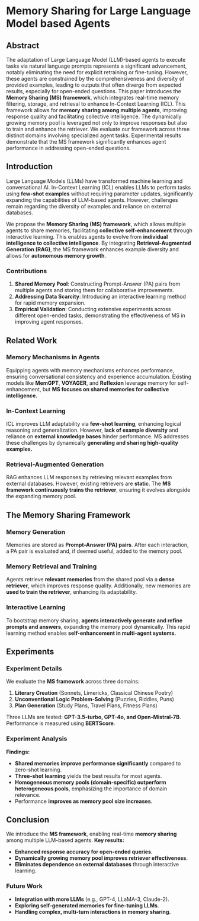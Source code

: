 # Memory Sharing for Large Language Model based Agents


## Abstract
The adaptation of Large Language Model (LLM)-based agents to execute tasks via natural language prompts represents a significant advancement, notably eliminating the need for explicit retraining or fine-tuning. However, these agents are constrained by the comprehensiveness and diversity of provided examples, leading to outputs that often diverge from expected results, especially for open-ended questions. This paper introduces the **Memory Sharing (MS) framework**, which integrates real-time memory filtering, storage, and retrieval to enhance In-Context Learning (ICL). This framework allows for **memory sharing among multiple agents**, improving response quality and facilitating collective intelligence. The dynamically growing memory pool is leveraged not only to improve responses but also to train and enhance the retriever. We evaluate our framework across three distinct domains involving specialized agent tasks. Experimental results demonstrate that the MS framework significantly enhances agent performance in addressing open-ended questions.

## Introduction
Large Language Models (LLMs) have transformed machine learning and conversational AI. In-Context Learning (ICL) enables LLMs to perform tasks using **few-shot examples** without requiring parameter updates, significantly expanding the capabilities of LLM-based agents. However, challenges remain regarding the diversity of examples and reliance on external databases.

We propose the **Memory Sharing (MS) framework**, which allows multiple agents to share memories, facilitating **collective self-enhancement** through interactive learning. This enables agents to evolve from **individual intelligence to collective intelligence**. By integrating **Retrieval-Augmented Generation (RAG)**, the MS framework enhances example diversity and allows for **autonomous memory growth**.

### Contributions
1. **Shared Memory Pool**: Constructing Prompt-Answer (PA) pairs from multiple agents and storing them for collaborative improvements.
2. **Addressing Data Scarcity**: Introducing an interactive learning method for rapid memory expansion.
3. **Empirical Validation**: Conducting extensive experiments across different open-ended tasks, demonstrating the effectiveness of MS in improving agent responses.

## Related Work
### Memory Mechanisms in Agents
Equipping agents with memory mechanisms enhances performance, ensuring conversational consistency and experience accumulation. Existing models like **MemGPT**, **VOYAGER**, and **Reflexion** leverage memory for self-enhancement, but **MS focuses on shared memories for collective intelligence.**

### In-Context Learning
ICL improves LLM adaptability via **few-shot learning**, enhancing logical reasoning and generalization. However, **lack of example diversity** and reliance on **external knowledge bases** hinder performance. MS addresses these challenges by dynamically **generating and sharing high-quality examples.**

### Retrieval-Augmented Generation
RAG enhances LLM responses by retrieving relevant examples from external databases. However, existing retrievers are **static**. The **MS framework continuously trains the retriever**, ensuring it evolves alongside the expanding memory pool.

## The Memory Sharing Framework
### Memory Generation
Memories are stored as **Prompt-Answer (PA) pairs**. After each interaction, a PA pair is evaluated and, if deemed useful, added to the memory pool.

### Memory Retrieval and Training
Agents retrieve **relevant memories** from the shared pool via a **dense retriever**, which improves response quality. Additionally, new memories are **used to train the retriever**, enhancing its adaptability.

### Interactive Learning
To bootstrap memory sharing, **agents interactively generate and refine prompts and answers**, expanding the memory pool dynamically. This rapid learning method enables **self-enhancement in multi-agent systems.**

## Experiments
### Experiment Details
We evaluate the **MS framework** across three domains:
1. **Literary Creation** (Sonnets, Limericks, Classical Chinese Poetry)
2. **Unconventional Logic Problem-Solving** (Puzzles, Riddles, Puns)
3. **Plan Generation** (Study Plans, Travel Plans, Fitness Plans)

Three LLMs are tested: **GPT-3.5-turbo, GPT-4o, and Open-Mistral-7B**. Performance is measured using **BERTScore**.

### Experiment Analysis
**Findings:**
- **Shared memories improve performance significantly** compared to zero-shot learning.
- **Three-shot learning** yields the best results for most agents.
- **Homogeneous memory pools (domain-specific) outperform heterogeneous pools**, emphasizing the importance of domain relevance.
- Performance **improves as memory pool size increases**.

## Conclusion
We introduce the **MS framework**, enabling real-time **memory sharing** among multiple LLM-based agents. **Key results:**
- **Enhanced response accuracy for open-ended queries**.
- **Dynamically growing memory pool improves retriever effectiveness**.
- **Eliminates dependence on external databases** through interactive learning.

### Future Work
- **Integration with more LLMs** (e.g., GPT-4, LLaMA-3, Claude-2).
- **Exploring self-generated memories for fine-tuning LLMs**.
- **Handling complex, multi-turn interactions in memory sharing.**
